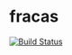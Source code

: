 # fracas
[![Build Status](https://travis-ci.com/Althoumb/fracas.svg?branch=develop)](https://travis-ci.com/Althoumb/fracas)
